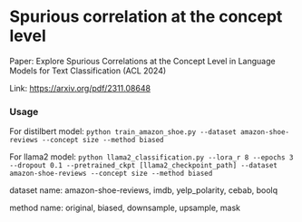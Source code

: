 # Spurious correlation at the concept level

Paper: Explore Spurious Correlations at the Concept Level in Language Models
for Text Classification (ACL 2024)

Link: https://arxiv.org/pdf/2311.08648

### Usage

For distilbert model: ```python train_amazon_shoe.py --dataset amazon-shoe-reviews --concept size --method biased```

For llama2 model: ```python llama2_classification.py --lora_r 8 --epochs 3 --dropout 0.1 --pretrained_ckpt [llama2_checkpoint_path] --dataset amazon-shoe-reviews --concept size --method biased```

dataset name: amazon-shoe-reviews, imdb, yelp_polarity, cebab, boolq

method name: original, biased, downsample, upsample, mask
